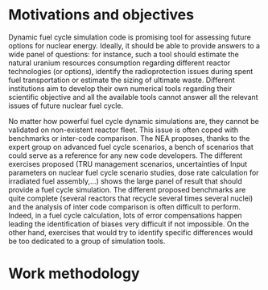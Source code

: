 # Motivations and objectives

Dynamic fuel cycle simulation code is promising tool for assessing future options for nuclear energy. Ideally, it should be able to provide answers to a wide panel of questions: for instance, such a tool should estimate the natural uranium resources consumption regarding different reactor technologies (or options), identify the radioprotection issues during spent fuel transportation or estimate the sizing of ultimate waste. Different institutions aim to develop their own numerical tools regarding their scientific objective and all the available tools cannot answer all the relevant issues of future nuclear fuel cycle. 

No matter how powerful fuel cycle dynamic simulations are, they cannot be validated on non-existent reactor fleet. This issue is often coped with benchmarks or inter-code comparison. The NEA proposes, thanks to the expert group on advanced fuel cycle scenarios, a bench of scenarios that could serve as a reference for any new code developers. The different exercises proposed (TRU management scenarios, uncertainties of Input parameters on nuclear fuel cycle scenario studies, dose rate calculation for irradiated fuel assembly,…) shows the large panel of result that should provide a fuel cycle simulation. The different proposed benchmarks are quite complete (several reactors that recycle several times several nuclei) and the analysis of inter code comparison is often difficult to perform. Indeed, in a fuel cycle calculation, lots of error compensations happen leading the identification of biases very difficult if not impossible. On the other hand, exercises that would try to identify specific differences would be too dedicated to a group of simulation tools.        



# Work methodology
